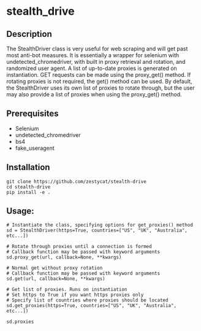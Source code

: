 # stealth_drive
## Description
The StealthDriver class is very useful for web scraping and will get past most anti-bot measures. 
It is essentially a wrapper for selenium with undetected_chromedriver, with built in proxy retrieval and rotation, and randomized user agent.
A list of up-to-date proxies is generated on instantiation. GET requests can be made using the proxy_get() method. If rotating proxies is not required, the get() method can be used.
By default, the StealthDriver uses its own list of proxies to rotate through, but the user may also provide a list of proxies when using the proxy_get() method.

## Prerequisites
- Selenium
- undetected_chromedriver
- bs4
- fake_useragent

## Installation
```
git clone https://github.com/zestycat/stealth-drive
cd stealth-drive
pip install -e .
```

## Usage:
```
# Instantiate the class, specifying options for get_proxies() method
sd = StealthDriver(https=True, countries=["US", "UK", "Australia", etc...])

# Rotate through proxies until a connection is formed
# Callback function may be passed with keyword arguments
sd.proxy_get(url, callback=None, **kwargs)

# Normal get without proxy rotation
# Callback function may be passed with keyword arguments
sd.get(url, callback=None, **kwargs)

# Get list of proxies. Runs on instantiation
# Set https to True if you want https proxies only
# Specify list of countries where proxies should be located
sd.get_proxies(https=True, countries=["US", "UK", "Australia", etc...])

sd.proxies
```


